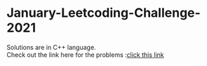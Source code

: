 # January-Leetcoding-Challenge-2021
Solutions are in C++ language.
<br>
Check out the link here for the problems :[click this link](https://leetcode.com/explore/featured/card/january-leetcoding-challenge-2021/579/week-1-january-1st-january-7th/3589/)
